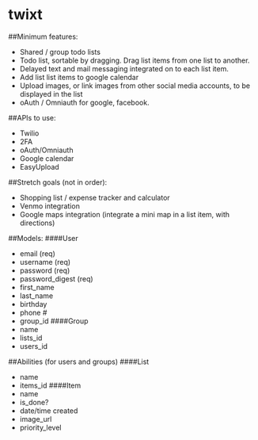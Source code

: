 # twixt

##Minimum features:
- Shared / group todo lists
- Todo list, sortable by dragging. Drag list items from one list to  another.
- Delayed text and mail messaging integrated on to each list item. 
- Add list list items to google calendar
- Upload images, or link images from other social media accounts, to be displayed in the list
- oAuth / Omniauth for google, facebook.

##APIs to use:
- Twilio
- 2FA
- oAuth/Omniauth
- Google calendar
- EasyUpload


##Stretch goals (not in order):
- Shopping list / expense tracker and calculator
- Venmo integration
- Google maps integration (integrate a mini map in a list item, with directions)



##Models:
####User

* email (req)
* username (req)
* password (req)
* password_digest (req)
* first_name 
* last_name
* birthday
* phone #
* group_id
####Group
* name
* lists_id
* users_id
    
##Abilities (for users and groups)
####List
* name
* items_id
####Item
* name
* is_done?
* date/time created
* image_url
* priority_level
